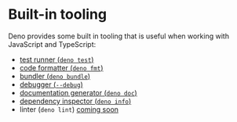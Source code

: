 # Built-in tooling

Deno provides some built in tooling that is useful when working with JavaScript
and TypeScript:

<!-- prettier-ignore-start -->
<!-- prettier incorrectly moves the coming soon links to new lines -->

- [test runner (`deno test`)](./testing.md)
- [code formatter (`deno fmt`)](./tools/formatter.md)
- [bundler (`deno bundle`)](./tools/bundler.md)
- [debugger (`--debug`)](./tools/debugger.md)
- [documentation generator (`deno doc`)](./tools/documentation_generator.md)
- [dependency inspector (`deno info`)](./tools/dependency_inspector.md)
- linter (`deno lint`) [coming soon](https://github.com/denoland/deno/issues/1880)

<!-- prettier-ignore-end -->
